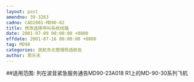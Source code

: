 ```yaml
---
layout: post
amendno: 39-3263
cadno: CAD2001-MD90-02
title: 修改选择呼叫系统线路
date: 2001-07-09 00:00:00 +0800
effdate: 2001-07-16 00:00:00 +0800
tag: MD90
categories: 民航东北管理局适航处
author: 周乐夫
---
```


##适用范围:
列在波音紧急服务通告MD90-23A018 R1上的MD-90-30系列飞机

